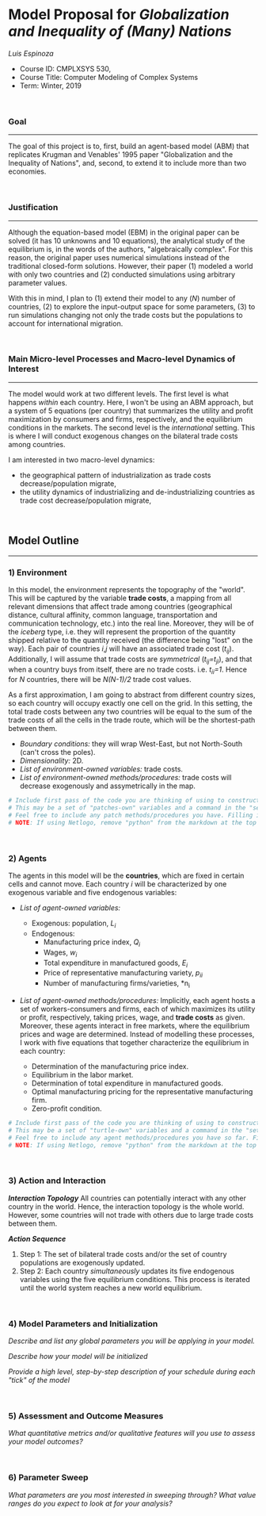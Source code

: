 # Model Proposal for _Globalization and Inequality of (Many) Nations_

_Luis Espinoza_

* Course ID: CMPLXSYS 530,
* Course Title: Computer Modeling of Complex Systems
* Term: Winter, 2019



&nbsp; 
### Goal 
*****
The goal of this project is to, first, build an agent-based model (ABM) that replicates Krugman and Venables' 1995 paper
"Globalization and the Inequality of Nations", and, second, to extend it to include more than two economies.

&nbsp;  
### Justification
****
Although the equation-based model (EBM) in the original paper can be solved (it has 10 unknowns and 10 equations), 
the analytical study of the equilibrium is, in the words of the authors, "algebraically complex".
For this reason, the original paper uses numerical simulations instead of the traditional closed-form solutions.
However, their paper (1) modeled a world with only two countries and (2) conducted simulations using arbitrary parameter values.

With this in mind, I plan to (1) extend their model to any (_N_) number of countries, (2) to explore the input-output space for 
some parameters, (3) to run simulations changing not only the trade costs but the populations to account for international migration.

&nbsp; 
### Main Micro-level Processes and Macro-level Dynamics of Interest
****
The model would work at two different levels. The first level is what happens *within* each country.
Here, I won't be using an ABM approach, but a system of 5 equations (per country) that summarizes the utility and profit maximization 
by consumers and firms, respectively, and the equilibrium conditions in the markets.
The second level is the *international* setting. This is where I will conduct exogenous changes on the bilateral trade costs 
among countries.

I am interested in two macro-level dynamics:
* the geographical pattern of industrialization as trade costs decrease/population migrate,
* the utility dynamics of industrializing and de-industrializing countries as trade cost decrease/population migrate,

&nbsp; 
## Model Outline
****
### 1) Environment
In this model, the environment represents the topography of the "world".
This will be captured by the variable **trade costs**, a mapping from all relevant dimensions that affect trade among countries 
(geographical distance, cultural affinity, common language, transportation and communication technology, etc.) into the real line.
Moreover, they will be of the *iceberg* type, i.e. they will represent the proportion of the quantity shipped relative to the quantity
received (the difference being "lost" on the way).
Each pair of countries *i*,*j* will have an associated trade cost (*t<sub>ij</sub>*).
Additionally, I will assume that trade costs are *symmetrical* (*t<sub>ij</sub>=t<sub>ji</sub>*), and that when a country buys from 
itself, there are no trade costs. i.e. *t<sub>ii</sub>=1*. Hence for *N* countries, there will be *N(N-1)/2* trade cost values.

As a first approximation, I am going to abstract from different country sizes, so each country will occupy exactly one cell on the grid.
In this setting, the total trade costs between any two countries will be equal to the sum of the trade costs of all the cells in the
trade route, which will be the shortest-path between them.

* _Boundary conditions:_ they will wrap West-East, but not North-South (can't cross the poles).
* _Dimensionality:_ 2D.
* _List of environment-owned variables:_  trade costs.
* _List of environment-owned methods/procedures:_ trade costs will decrease exogenously and assymetrically in the map.

```python
# Include first pass of the code you are thinking of using to construct your environment
# This may be a set of "patches-own" variables and a command in the "setup" procedure, a list, an array, or Class constructor
# Feel free to include any patch methods/procedures you have. Filling in with pseudocode is ok! 
# NOTE: If using Netlogo, remove "python" from the markdown at the top of this section to get a generic code block
```

&nbsp; 
### 2) Agents
The agents in this model will be the **countries**, which are fixed in certain cells and cannot move.
 Each country *i* will be characterized by one exogenous variable and five endogenous variables:
 
* _List of agent-owned variables:_
  * Exogenous: population, *L<sub>i</sub>*
  * Endogenous:
      * Manufacturing price index, *Q<sub>i</sub>*
      * Wages, *w<sub>i</sub>*
      * Total expenditure in manufactured goods, *E<sub>i</sub>*
      * Price of representative manufacturing variety, *p<sub>ii</sub>*
      * Number of manufacturing firms/varieties, *n<sub>i</sub>
      
* _List of agent-owned methods/procedures:_ Implicitly, each agent hosts a set of workers-consumers and firms, each of which maximizes
its utility or profit, respectively, taking prices, wage, and **trade costs** as given. Moreover, these agents interact in free markets,
where the equilibrium prices and wage are determined. Instead of modelling these processes, I work with five equations that together
characterize the equilibrium in each country:
  * Determination of the manufacturing price index.
  * Equilibrium in the labor market.
  * Determination of total expenditure in manufactured goods.
  * Optimal manufacturing pricing for the representative manufacturing firm.
  * Zero-profit condition.

```python
# Include first pass of the code you are thinking of using to construct your agents
# This may be a set of "turtle-own" variables and a command in the "setup" procedure, a list, an array, or Class constructor
# Feel free to include any agent methods/procedures you have so far. Filling in with pseudocode is ok! 
# NOTE: If using Netlogo, remove "python" from the markdown at the top of this section to get a generic code block
```

&nbsp; 
### 3) Action and Interaction 
**_Interaction Topology_**
All countries can potentially interact with any other country in the world. Hence, the interaction topology is the whole world.
However, some countries will not trade with others due to large trade costs between them.
 
**_Action Sequence_**
1. Step 1: The set of bilateral trade costs and/or the set of country populations are exogenously updated.
2. Step 2: Each country *simultaneously* updates its five endogenous variables using the five equilibrium conditions.
This process is iterated until the world system reaches a new world equilibrium.

&nbsp; 
### 4) Model Parameters and Initialization
_Describe and list any global parameters you will be applying in your model._

_Describe how your model will be initialized_

_Provide a high level, step-by-step description of your schedule during each "tick" of the model_

&nbsp; 
### 5) Assessment and Outcome Measures
_What quantitative metrics and/or qualitative features will you use to assess your model outcomes?_

&nbsp; 
### 6) Parameter Sweep

_What parameters are you most interested in sweeping through? What value ranges do you expect to look at for your analysis?_
